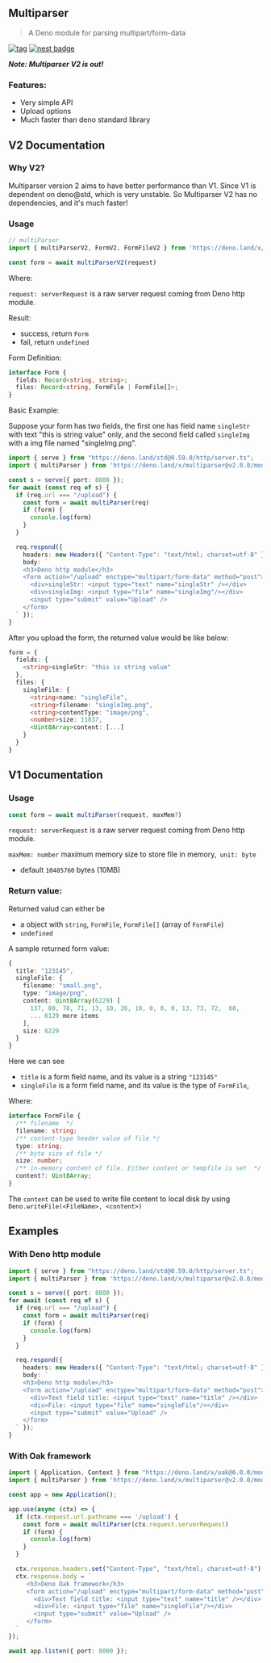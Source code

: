 ## Multiparser

> A Deno module for parsing multipart/form-data

[![tag](https://img.shields.io/badge/Deno%20-std%400.59.0-333?&logo=Deno)](https://deno.land/std@0.59.0)
[![nest badge](https://nest.land/badge.svg)](https://nest.land/package/multiparser)

***Note: Multiparser V2 is out!***

### Features:

- Very simple API
- Upload options
- Much faster than deno standard library

## V2 Documentation

### Why V2?

Multiparser version 2 aims to have better performance than V1. Since V1 is dependent on deno@std, which is very unstable. So Multiparser V2 has no dependencies, and it's much faster!

### Usage
```ts
// multiParser
import { multiParserV2, FormV2, FormFileV2 } from 'https://deno.land/x/multiparser@v2.0.0/mod.ts'

const form = await multiParserV2(request)
```
Where: 

  ```request: serverRequest``` is a raw server request coming from Deno http module.

Result: 
  - success, return `Form`
  - fail, return `undefined`

Form Definition:

```ts
interface Form {
  fields: Record<string, string>;
  files: Record<string, FormFile | FormFile[]>;
}
```

Basic Example: 

Suppose your form has two fields, the first one has field name `singleStr` with text "this is string value" only, and the second field called `singleImg` with a img file named "singleImg.png". 

```ts
import { serve } from "https://deno.land/std@0.59.0/http/server.ts";
import { multiParser } from 'https://deno.land/x/multiparser@v2.0.0/mod.ts'

const s = serve({ port: 8000 });
for await (const req of s) {
  if (req.url === "/upload") {
    const form = await multiParser(req)
    if (form) {
      console.log(form)
    }
  }

  req.respond({
    headers: new Headers({ "Content-Type": "text/html; charset=utf-8" }),
    body: `
    <h3>Deno http module</h3>
    <form action="/upload" enctype="multipart/form-data" method="post">
      <div>singleStr: <input type="text" name="singleStr" /></div>
      <div>singleImg: <input type="file" name="singleImg"/></div>
      <input type="submit" value="Upload" />
    </form>
  ` });
}
```

After you upload the form, the returned value would be like below: 

```ts
form = {
  fields: {
    <string>singleStr: "this is string value"
  },
  files: {
    singleFile: {
      <string>name: "singleFile",
      <string>filename: "singleImg.png",
      <string>contentType: "image/png",
      <number>size: 11837,
      <Uint8Array>content: [...]
    }
  }
}

```


## V1 Documentation

### Usage
```ts
const form = await multiParser(request, maxMem?)
```
```request: serverRequest``` is a raw server request coming from Deno http module.

```maxMem: number``` maximum memory size to store file in memory,``` unit: byte```
* default ```10485760``` bytes (10MB)

### Return value: 

Returned valud can either be 
- a object with `string`, `FormFile`, `FormFile[]` (array of `FormFile`) 
- `undefined`

A sample returned form value:
```ts
{
  title: "123145",
  singleFile: {
    filename: "small.png",
    type: "image/png",
    content: Uint8Array(6229) [
      137, 80, 78, 71, 13, 10, 26, 10, 0, 0, 0, 13, 73, 72,  68,
      ... 6129 more items
    ],
    size: 6229
  }
}
```

Here we can see 
 - `title` is a form field name, and its value is a string `"123145"`
 - `singleFile` is a form field name, and its value is the type of `FormFile`,

Where:

```ts
interface FormFile {
  /** filename  */
  filename: string;
  /** content-type header value of file */
  type: string;
  /** byte size of file */
  size: number;
  /** in-memory content of file. Either content or tempfile is set  */
  content?: Uint8Array;
}
```

The `content` can be used to write file content to local disk by using `Deno.writeFile(<FileName>, <content>)`

## Examples

### With Deno http module

```ts
import { serve } from "https://deno.land/std@0.59.0/http/server.ts";
import { multiParser } from 'https://deno.land/x/multiparser@v2.0.0/mod.ts'

const s = serve({ port: 8000 });
for await (const req of s) {
  if (req.url === "/upload") {
    const form = await multiParser(req)
    if (form) {
      console.log(form)
    }
  }

  req.respond({
    headers: new Headers({ "Content-Type": "text/html; charset=utf-8" }),
    body: `
    <h3>Deno http module</h3>
    <form action="/upload" enctype="multipart/form-data" method="post">
      <div>Text field title: <input type="text" name="title" /></div>
      <div>File: <input type="file" name="singleFile"/></div>
      <input type="submit" value="Upload" />
    </form>
  ` });
}
```

### With Oak framework
```ts
import { Application, Context } from "https://deno.land/x/oak@6.0.0/mod.ts";
import { multiParser } from 'https://deno.land/x/multiparser@v2.0.0/mod.ts'

const app = new Application();

app.use(async (ctx) => {
  if (ctx.request.url.pathname === '/upload') {
    const form = await multiParser(ctx.request.serverRequest)
    if (form) {
      console.log(form)
    }
  }

  ctx.response.headers.set("Content-Type", "text/html; charset=utf-8")
  ctx.response.body = `
     <h3>Deno Oak framework</h3>
     <form action="/upload" enctype="multipart/form-data" method="post">
       <div>Text field title: <input type="text" name="title" /></div>
       <div>File: <input type="file" name="singleFile"/></div>
       <input type="submit" value="Upload" />
     </form>
  `
});

await app.listen({ port: 8000 });
```
